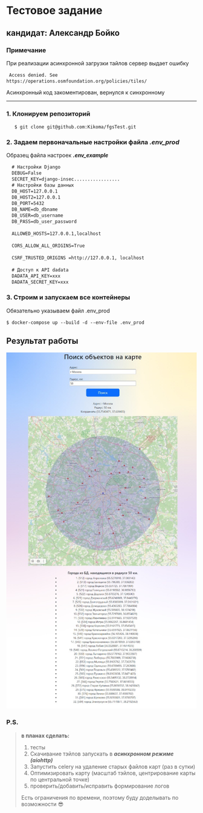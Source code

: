 # Тестовое задание  
## кандидат: Александр Бойко

### Примечание
При реализации асинхронной загрузки тайлов сервер выдает ошибку

     Access denied. See https://operations.osmfoundation.org/policies/tiles/

Асинхронный код закоментирован, вернулся к синхронному

---
### 1. Клонируем репозиторий

```
   $ git clone git@github.com:Kikoma/fgsTest.git
``` 

### 2. Задаем первоначальные настройки файла ___.env_prod___
  
Образец файла настроек ___.env_example___ 
        
      # Настройки Django
      DEBUG=False
      SECRET_KEY=django-insec.................
      # Настройки базы данных
      DB_HOST=127.0.0.1
      DB_HOST2=127.0.0.1
      DB_PORT=5432
      DB_NAME=db_dbname
      DB_USER=db_username
      DB_PASS=db_user_password
      
      ALLOWED_HOSTS=127.0.0.1,localhost
      
      CORS_ALLOW_ALL_ORIGINS=True
      
      CSRF_TRUSTED_ORIGINS =http://127.0.0.1, localhost
      
      # Доступ к API dadata
      DADATA_API_KEY=xxx
      DADATA_SECRET_KEY=xxx
   
### 3. Строим и запускаем все контейнеры
Обязательно указываем файл .env_prod
   ```
   $ docker-compose up --build -d --env-file .env_prod
   ```
     
## Результат работы
![screen of site](./msk_exmpl.jpeg)


### P.S.
> **в планах сделать:**
> 1. тесты
> 2. Скачивание тэйлов запускать в ___асинхронном режиме (aiohttp)___
> 3. Запустить celery на удаление старых файлов карт (раз в сутки)
> 4. Оптимизировать карту (масштаб тэйлов, центрирование карты по центральной точке)
> 5. проверить/добавить/исправить формирование логов
>     
> Есть ограничения по времени, поэтому буду доделывать по возможности 😎
> 
